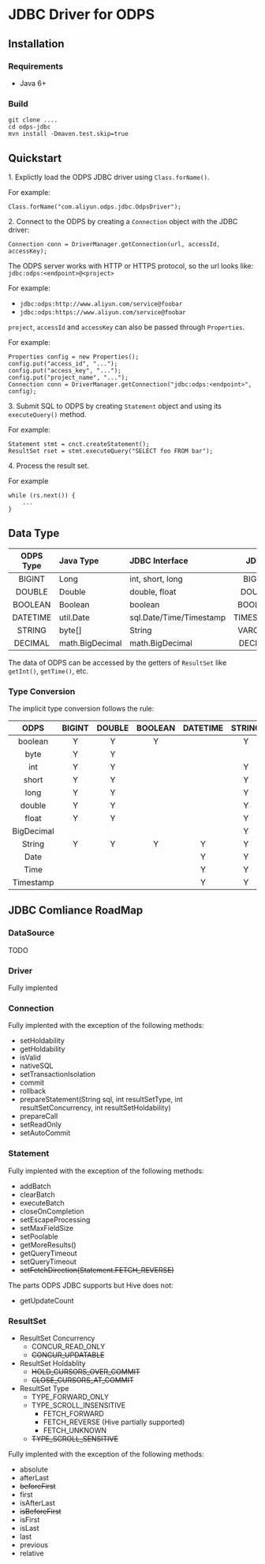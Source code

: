 # JDBC Driver for ODPS



## Installation

### Requirements

* Java 6+



### Build


	git clone ....
	cd odps-jdbc
	mvn install -Dmaven.test.skip=true


## Quickstart

1\. Explictly load the ODPS JDBC driver using `Class.forName()`.
    
For example:
    
    Class.forName("com.aliyun.odps.jdbc.OdpsDriver");


2\. Connect to the ODPS by creating a `Connection` object with the JDBC driver:

    
    Connection conn = DriverManager.getConnection(url, accessId, accessKey);

The ODPS server works with HTTP or HTTPS protocol, so the url looks like: `jdbc:odps:<endpoint>@<project>`

For example:

* `jdbc:odps:http://www.aliyun.com/service@foobar`
* `jdbc:odps:https://www.aliyun.com/service@foobar`

`project`, `accessId` and `accessKey` can also be passed through `Properties`. 

For example:
    
    Properties config = new Properties();
    config.put("access_id", "...");
    config.put("access_key", "...");
    config.put("project_name", "...");
    Connection conn = DriverManager.getConnection("jdbc:odps:<endpoint>", config);
       

3\. Submit SQL to ODPS by creating `Statement` object and using its `executeQuery()` method.

For example:

    Statement stmt = cnct.createStatement();
    ResultSet rset = stmt.executeQuery("SELECT foo FROM bar");

4\. Process the result set.

For example
    
    while (rs.next()) {
        ...
    }
 

## Data Type

| ODPS Type   | Java Type   | JDBC Interface               | JDBC            |  
| :-------: | :-------- | :-------------------- | :-----------: |
| BIGINT      | Long         | int, short, long              | BIGINT        |
| DOUBLE      | Double       | double, float                 | DOUBLE         |
| BOOLEAN     | Boolean     | boolean                        | BOOLEAN       |
| DATETIME    | util.Date    | sql.Date/Time/Timestamp    | TIMESTAMP     |
| STRING      | byte[]       | String                        | VARCHAR       |
| DECIMAL     | math.BigDecimal  | math.BigDecimal       | DECIMAL        |

The data of ODPS can be accessed by the getters of `ResultSet` like `getInt()`, `getTime()`, etc.


### Type Conversion

The implicit type conversion follows the rule:


| ODPS        | BIGINT | DOUBLE | BOOLEAN | DATETIME | STRING | DECIMAL |
| :-------: | :----: | :-----: | :-----: |:-------: |:-----: |:------: |
| boolean     | Y | Y | Y |   | Y |   |
| byte         | Y | Y |   |   |   | Y |
| int          | Y | Y |   |   | Y | Y |
| short        | Y | Y |   |   | Y | Y |
| long         | Y | Y |   |   | Y | Y |
| double       | Y | Y |   |   | Y | Y |
| float        | Y | Y |   |   | Y | Y |
| BigDecimal  |   |   |   |   | Y | Y |
| String       | Y | Y | Y | Y | Y | Y |
| Date         |   |   |   | Y | Y |   |
| Time         |   |   |   | Y | Y |   |
| Timestamp   |   |   |   | Y | Y |   |


## JDBC Comliance RoadMap


### DataSource 

TODO

### Driver

Fully implented

### Connection

Fully implented with the exception of the following methods:

* setHoldability
* getHoldability
* isValid
* nativeSQL
* setTransactionIsolation
* commit
* rollback
* prepareStatement(String sql, int resultSetType, int resultSetConcurrency, int resultSetHoldability)
* prepareCall
* setReadOnly
* setAutoCommit 

### Statement

Fully implented with the exception of the following methods:

* addBatch
* clearBatch
* executeBatch
* closeOnCompletion
* setEscapeProcessing
* setMaxFieldSize
* setPoolable
* getMoreResults()
* getQueryTimeout
* setQueryTimeout
* ~~setFetchDirection(Statement.FETCH_REVERSE)~~


The parts ODPS JDBC supports but Hive does not:

* getUpdateCount


### ResultSet


* ResultSet Concurrency 
  * CONCUR_READ_ONLY 
  * ~~CONCUR_UPDATABLE~~
* ResultSet Holdablity 
  * ~~HOLD_CURSORS_OVER_COMMIT~~
  * ~~CLOSE_CURSORS_AT_COMMIT~~
* ResultSet Type
  * TYPE_FORWARD_ONLY 
  * TYPE_SCROLL_INSENSITIVE
     * FETCH_FORWARD
     * FETCH_REVERSE (Hive partially supported)
     * FETCH_UNKNOWN
  * ~~TYPE_SCROLL_SENSITIVE~~

Fully implented with the exception of the following methods:

* absolute
* afterLast
* ~~beforeFirst~~
* first
* isAfterLast
* ~~isBeforeFirst~~
* isFirst
* isLast
* last
* previous
* relative

